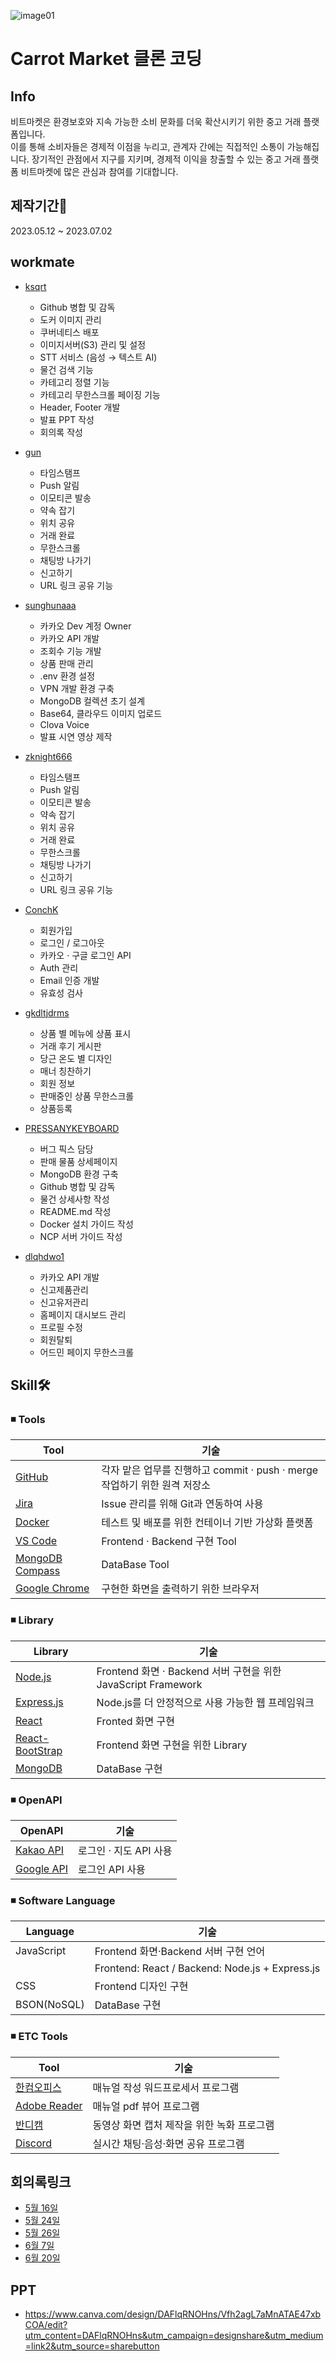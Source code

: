 ![image01](https://github.com/PRESSANYKEYBOARD/PRESSANYKEYBOARD/assets/121652394/f6f9f596-f2d1-4c07-bcb2-768484484119)

# Carrot Market 클론 코딩
## Info
비트마켓은 환경보호와 지속 가능한 소비 문화를 더욱 확산시키기 위한 중고 거래 플랫폼입니다.
<br>
이를 통해 소비자들은 경제적 이점을 누리고, 관계자 간에는 직접적인 소통이 가능해집니다. 장기적인 관점에서 지구를 지키며, 경제적 이익을 창출할 수 있는 중고 거래 플랫폼 비트마켓에 많은 관심과 참여를 기대합니다.

## 제작기간📆
2023.05.12 ~ 2023.07.02

## workmate
* [ksqrt](https://github.com/ksqrt)
  - Github 병합 및 감독
  - 도커 이미지 관리 
  - 쿠버네티스 배포
  - 이미지서버(S3) 관리 및 설정
  - STT 서비스 (음성 → 텍스트 AI)
  - 물건 검색 기능
  - 카테고리 정렬 기능
  - 카테고리 무한스크롤 페이징 기능
  - Header, Footer 개발
  - 발표 PPT 작성
  - 회의록 작성

* [gun](https://github.com/kwonyongjun9978)
  - 타임스탬프
  - Push 알림
  - 이모티콘 발송
  - 약속 잡기
  - 위치 공유
  - 거래 완료
  - 무한스크롤
  - 채팅방 나가기
  - 신고하기
  - URL 링크 공유 기능
 
* [sunghunaaa](https://github.com/sunghunaaa)
  - 카카오 Dev 계정 Owner
  - 카카오 API 개발
  - 조회수 기능 개발
  - 상품 판매 관리 
  - .env 환경 설정
  - VPN 개발 환경 구축
  - MongoDB 컬렉션 초기 설계
  - Base64, 클라우드 이미지 업로드
  - Clova Voice
  - 발표 시연 영상 제작
 
* [zknight666](https://github.com/zknight666)
  - 타임스탬프
  - Push 알림
  - 이모티콘 발송
  - 약속 잡기
  - 위치 공유
  - 거래 완료
  - 무한스크롤
  - 채팅방 나가기
  - 신고하기
  - URL 링크 공유 기능
 
* [ConchK](https://github.com/ConchK)
  - 회원가입
  - 로그인 / 로그아웃
  - 카카오 · 구글 로그인 API
  - Auth 관리
  - Email 인증 개발
  - 유효성 검사
 
* [gkdltjdrms](https://github.com/gkdltjdrms)
  - 상품 별 메뉴에 상품 표시
  - 거래 후기 게시판 
  - 당근 온도 별 디자인
  - 매너 칭찬하기 
  - 회원 정보
  - 판매중인 상품 무한스크롤
  - 상품등록
 
* [PRESSANYKEYBOARD](https://github.com/PRESSANYKEYBOARD)
  - 버그 픽스 담당
  - 판매 물품 상세페이지
  - MongoDB 환경 구축
  - Github 병합 및 감독
  - 물건 상세사항 작성
  - README.md 작성
  - Docker 설치 가이드 작성
  - NCP 서버 가이드 작성
 
* [dlqhdwo1](https://github.com/dlqhdwo1)
  - 카카오 API 개발 
  - 신고제품관리
  - 신고유저관리
  - 홈페이지 대시보드 관리
  - 프로필 수정 
  - 회원탈퇴
  - 어드민 페이지 무한스크롤

## Skill🛠

### :black_medium_small_square: Tools

| Tool                                                         | 기술                                                  |
| ------------------------------------------------------------ | ----------------------------------------------------- |
| [GitHub](https://github.com/)                                | 각자 맡은 업무를 진행하고 commit · push · merge 작업하기 위한 원격 저장소 |
| [Jira](https://www.atlassian.com/ko/software/jira)           | Issue 관리를 위해 Git과 연동하여 사용                 |
| [Docker](https://www.docker.com/)                            | 테스트 및 배포를 위한 컨테이너 기반 가상화 플랫폼 |
| [VS Code](https://code.visualstudio.com/)                    | Frontend · Backend 구현 Tool                          |
| [MongoDB Compass](https://www.mongodb.com/products/compass) | DataBase Tool                                         |
| [Google Chrome](https://www.google.com/intl/ko_kr/chrome/)  | 구현한 화면을 출력하기 위한 브라우저                  |

### :black_medium_small_square: Library

| Library                                               | 기술                                      |
| ----------------------------------------------------- | ----------------------------------------- |
| [Node.js](https://spring.io/projects/spring-framework) | Frontend 화면 · Backend 서버 구현을 위한 JavaScript Framework   |
| [Express.js](https://expressjs.com/ko/)                | Node.js를 더 안정적으로 사용 가능한 웹 프레임워크 |
| [React](https://ko.legacy.reactjs.org/)                | Fronted 화면 구현
| [React-BootStrap](https://react-bootstrap.netlify.app/) | Frontend 화면 구현을 위한 Library         |
| [MongoDB](https://www.mongodb.com/)                     | DataBase 구현                             |

### :black_medium_small_square: OpenAPI

| OpenAPI                                               | 기술                                      |
| ----------------------------------------------------- | ----------------------------------------- |
| [Kakao API](https://developers.kakao.com/) | 로그인 · 지도 API 사용  |
| [Google API](https://cloud.google.com/apis?hl=ko) | 로그인 API 사용  |

### :black_medium_small_square: Software Language

| Language   | 기술                                     |
| ---------- | ---------------------------------------- |
| JavaScript | Frontend 화면·Backend 서버 구현 언어       |
|            | Frontend: React / Backend: Node.js + Express.js       |
| CSS        | Frontend 디자인 구현                      |
| BSON(NoSQL) | DataBase 구현                            |

### :black_medium_small_square: ETC Tools

| Tool                              | 기술                                 |
| --------------------------------- | ------------------------------------ |
| [한컴오피스](https://www.hancom.com/product/productMain.do?gnb0=23&gnb1=) | 매뉴얼 작성 워드프로세서 프로그램 |
| [Adobe Reader](https://www.adobe.com/kr/acrobat/pdf-reader.html) | 매뉴얼 pdf 뷰어 프로그램 |
| [반디캠](https://www.bandicam.co.kr/) | 동영상 화면 캡처 제작을 위한 녹화 프로그램 |
| [Discord](https://discord.com/) | 실시간 채팅·음성·화면 공유 프로그램 |
    
## 회의록링크
* [5월 16일](https://difficult-wing-0b1.notion.site/2023-05-16-eb0a51bc8326424e9d169b1948120140)<br>
* [5월 24일](https://difficult-wing-0b1.notion.site/2023-05-24-7dd0bb8416cd49d6ac6cbeb65aaeb64b)<br>
* [5월 26일](https://difficult-wing-0b1.notion.site/2023-05-26-d8488e96ca7e4e59b0db9a97cc9fa9bb)<br>
* [6월 7일](https://difficult-wing-0b1.notion.site/2023-06-07-59f4a2cede2246b9b5950d9c60b7fe44?pvs=4)<br>
* [6월 20일](https://difficult-wing-0b1.notion.site/2023-06-20-e4bc8cf84d514f98869a5949ee442853?pvs=4)<br>

## PPT

* https://www.canva.com/design/DAFlqRNOHns/Vfh2agL7aMnATAE47xbCOA/edit?utm_content=DAFlqRNOHns&utm_campaign=designshare&utm_medium=link2&utm_source=sharebutton
